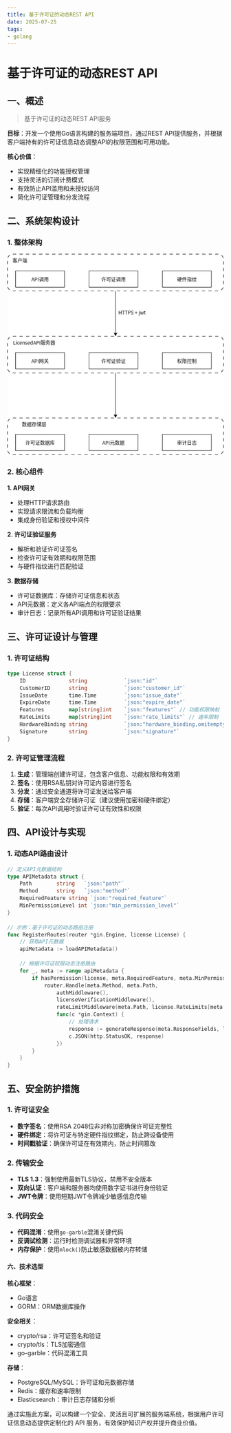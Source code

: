```yaml
---
title: 基于许可证的动态REST API
date: 2025-07-25
tags:
- golang
---
```


# 基于许可证的动态REST API

## 一、概述
> 基于许可证的动态REST API服务

**目标**：开发一个使用Go语言构建的服务端项目，通过REST API提供服务，并根据客户端持有的许可证信息动态调整API的权限范围和可用功能。

**核心价值**：

- 实现精细化的功能授权管理
- 支持灵活的订阅计费模式
- 有效防止API滥用和未授权访问
- 简化许可证管理和分发流程


## 二、系统架构设计

### 1. 整体架构
![](/images/基于许可证的动态restapi.png)

### 2. 核心组件

**1. API网关**

- 处理HTTP请求路由
- 实现请求限流和负载均衡
- 集成身份验证和授权中间件

**2. 许可证验证服务**

- 解析和验证许可证签名
- 检查许可证有效期和权限范围
- 与硬件指纹进行匹配验证

**3. 数据存储**

- 许可证数据库：存储许可证信息和状态
- API元数据：定义各API端点的权限要求
- 审计日志：记录所有API调用和许可证验证结果


## 三、许可证设计与管理

### 1. 许可证结构
```go
type License struct {
    ID              string            `json:"id"`
    CustomerID      string            `json:"customer_id"`
    IssueDate       time.Time         `json:"issue_date"`
    ExpireDate      time.Time         `json:"expire_date"`
    Features        map[string]int    `json:"features"` // 功能权限映射
    RateLimits      map[string]int    `json:"rate_limits"` // 速率限制
    HardwareBinding string            `json:"hardware_binding,omitempty"`
    Signature       string            `json:"signature"`
}
```

### 2. 许可证管理流程

1. **生成**：管理端创建许可证，包含客户信息、功能权限和有效期
2. **签名**：使用RSA私钥对许可证内容进行签名
3. **分发**：通过安全通道将许可证发送给客户端
4. **存储**：客户端安全存储许可证（建议使用加密和硬件绑定）
5. **验证**：每次API调用时验证许可证有效性和权限


## 四、API设计与实现

### 1. 动态API路由设计
```go
// 定义API元数据结构
type APIMetadata struct {
    Path        string   `json:"path"`
    Method      string   `json:"method"`
    RequiredFeature string `json:"required_feature"`
    MinPermissionLevel int `json:"min_permission_level"`
}

// 示例：基于许可证的动态路由注册
func RegisterRoutes(router *gin.Engine, license License) {
    // 获取API元数据
    apiMetadata := loadAPIMetadata()
    
    // 根据许可证权限动态注册路由
    for _, meta := range apiMetadata {
        if hasPermission(license, meta.RequiredFeature, meta.MinPermissionLevel) {
            router.Handle(meta.Method, meta.Path, 
                authMiddleware(),
                licenseVerificationMiddleware(),
                rateLimitMiddleware(meta.Path, license.RateLimits[meta.Path]),
                func(c *gin.Context) {
                    // 处理请求
                    response := generateResponse(meta.ResponseFields, license)
                    c.JSON(http.StatusOK, response)
                })
        }
    }
}
```

## 五、安全防护措施

### 1. 许可证安全

- **数字签名**：使用RSA 2048位非对称加密确保许可证完整性
- **硬件绑定**：将许可证与特定硬件指纹绑定，防止跨设备使用
- **时间戳验证**：确保许可证在有效期内，防止时间篡改

### 2. 传输安全

- **TLS 1.3**：强制使用最新TLS协议，禁用不安全版本
- **双向认证**：客户端和服务器均使用数字证书进行身份验证
- **JWT令牌**：使用短期JWT令牌减少敏感信息传输

### 3. 代码安全

- **代码混淆**：使用`go-garble`混淆关键代码
- **反调试检测**：运行时检测调试器和异常环境
- **内存保护**：使用`mlock()`防止敏感数据被内存转储

#### 六、技术选型

**核心框架**：

- Go语言
- GORM：ORM数据库操作

**安全相关**：

- crypto/rsa：许可证签名和验证
- crypto/tls：TLS加密通信
- go-garble：代码混淆工具

**存储**：

- PostgreSQL/MySQL：许可证和元数据存储
- Redis：缓存和速率限制
- Elasticsearch：审计日志存储和分析

通过实施此方案，可以构建一个安全、灵活且可扩展的服务端系统，根据用户许可证信息动态提供定制化的 API 服务，有效保护知识产权并提升商业价值。